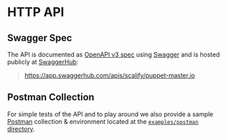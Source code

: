 # HTTP API

## Swagger Spec

The API is documented as [OpenAPI v3 spec](https://github.com/OAI/OpenAPI-Specification/blob/master/versions/3.0.1.md) using [Swagger](https://swagger.io/) and is hosted publicly at [SwaggerHub](https://swagger.io/tools/swaggerhub/):

> https://app.swaggerhub.com/apis/scalify/puppet-master.io


## Postman Collection

For simple tests of the API and to play around we also provide a sample [Postman](https://www.getpostman.com/) collection & environment located at the [`examples/postman` directory](https://github.com/Scalify/puppet-master/tree/master/examples/postman).
